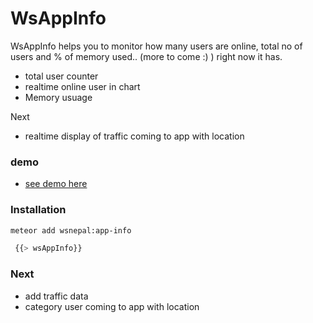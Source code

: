 # WsAppInfo
WsAppInfo helps you to monitor how many users are online, total no of users and % of memory used.. (more to come :) ) 
 right now it has.
  - total  user counter
  - realtime online user in chart
  -  Memory usuage 

Next
- realtime display of traffic coming to app with location

### demo
* [see demo here](http://wsappinfo.meteor.com/)

### Installation
```sh
meteor add wsnepal:app-info
```

```sh
 {{> wsAppInfo}}
```

### Next 
 - add traffic data 
 - category user coming to app with location



